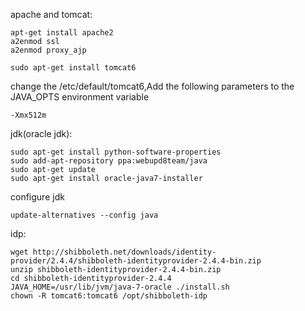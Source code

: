 
apache and tomcat:

    apt-get install apache2
    a2enmod ssl
    a2enmod proxy_ajp

    sudo apt-get install tomcat6
    
change the /etc/default/tomcat6,Add the following parameters to the JAVA_OPTS environment variable

    -Xmx512m
    
    
jdk(oracle jdk):

    sudo apt-get install python-software-properties
    sudo add-apt-repository ppa:webupd8team/java
    sudo apt-get update
    sudo apt-get install oracle-java7-installer
    
configure jdk

    update-alternatives --config java
    
    
idp:
    
    wget http://shibboleth.net/downloads/identity-provider/2.4.4/shibboleth-identityprovider-2.4.4-bin.zip
    unzip shibboleth-identityprovider-2.4.4-bin.zip
    cd shibboleth-identityprovider-2.4.4
    JAVA_HOME=/usr/lib/jvm/java-7-oracle ./install.sh
    chown -R tomcat6:tomcat6 /opt/shibboleth-idp
